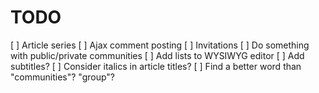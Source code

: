 TODO
====

[ ] Article series
[ ] Ajax comment posting
[ ] Invitations
[ ] Do something with public/private communities
[ ] Add lists to WYSIWYG editor
[ ] Add subtitles?
[ ] Consider italics in article titles?
[ ] Find a better word than "communities"? "group"?